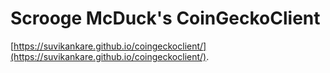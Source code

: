 # Scrooge McDuck's CoinGeckoClient
 [https://suvikankare.github.io/coingeckoclient/](https://suvikankare.github.io/coingeckoclient/).